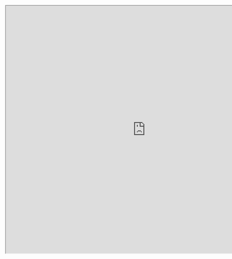 <iframe src="https://www.techinterviewhandbook.org/algorithms/array/" height="800" width="900"></iframe>
